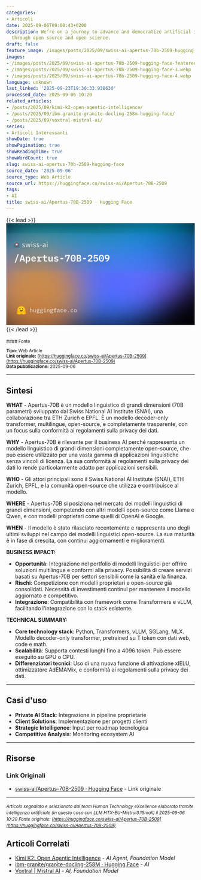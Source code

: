 ```yaml
---
categories:
- Articoli
date: 2025-09-06T09:00:43+0200
description: We’re on a journey to advance and democratize artificial intelligence
  through open source and open science.
draft: false
feature_image: /images/posts/2025/09/swiss-ai-apertus-70b-2509-hugging-face-featured.webp
images:
- /images/posts/2025/09/swiss-ai-apertus-70b-2509-hugging-face-featured.webp
- /images/posts/2025/09/swiss-ai-apertus-70b-2509-hugging-face-3.webp
- /images/posts/2025/09/swiss-ai-apertus-70b-2509-hugging-face-4.webp
language: unknown
last_linked: '2025-09-23T19:30:33.938630'
processed_date: 2025-09-06 10:20
related_articles:
- /posts/2025/09/kimi-k2-open-agentic-intelligence/
- /posts/2025/09/ibm-granite-granite-docling-258m-hugging-face/
- /posts/2025/09/voxtral-mistral-ai/
series:
- Articoli Interessanti
showDate: true
showPagination: true
showReadingTime: true
showWordCount: true
slug: swiss-ai-apertus-70b-2509-hugging-face
source_date: '2025-09-06'
source_type: Web Article
source_url: https://huggingface.co/swiss-ai/Apertus-70B-2509
tags:
- AI
title: swiss-ai/Apertus-70B-2509 · Hugging Face
---
```


{{< lead >}}
![Featured image](/images/posts/2025/09/swiss-ai-apertus-70b-2509-hugging-face-featured.webp)
{{< /lead >}}

<small>
#### Fonte

**Tipo:** Web Article  
**Link originale:** [https://huggingface.co/swiss-ai/Apertus-70B-2509](https://huggingface.co/swiss-ai/Apertus-70B-2509)  
**Data pubblicazione:** 2025-09-06

</small>

---

## Sintesi

**WHAT** - Apertus-70B è un modello linguistico di grandi dimensioni (70B parametri) sviluppato dal Swiss National AI Institute (SNAI), una collaborazione tra ETH Zurich e EPFL. È un modello decoder-only transformer, multilingue, open-source, e completamente trasparente, con un focus sulla conformità ai regolamenti sulla privacy dei dati.

**WHY** - Apertus-70B è rilevante per il business AI perché rappresenta un modello linguistico di grandi dimensioni completamente open-source, che può essere utilizzato per una vasta gamma di applicazioni linguistiche senza vincoli di licenza. La sua conformità ai regolamenti sulla privacy dei dati lo rende particolarmente adatto per applicazioni sensibili.

**WHO** - Gli attori principali sono il Swiss National AI Institute (SNAI), ETH Zurich, EPFL, e la comunità open-source che utilizza e contribuisce al modello.

**WHERE** - Apertus-70B si posiziona nel mercato dei modelli linguistici di grandi dimensioni, competendo con altri modelli open-source come Llama e Qwen, e con modelli proprietari come quelli di OpenAI e Google.

**WHEN** - Il modello è stato rilasciato recentemente e rappresenta uno degli ultimi sviluppi nel campo dei modelli linguistici open-source. La sua maturità è in fase di crescita, con continui aggiornamenti e miglioramenti.

**BUSINESS IMPACT:**
- **Opportunità**: Integrazione nel portfolio di modelli linguistici per offrire soluzioni multilingue e conformi alla privacy. Possibilità di creare servizi basati su Apertus-70B per settori sensibili come la sanità e la finanza.
- **Rischi**: Competizione con modelli proprietari e open-source già consolidati. Necessità di investimenti continui per mantenere il modello aggiornato e competitivo.
- **Integrazione**: Compatibilità con framework come Transformers e vLLM, facilitando l'integrazione con lo stack esistente.

**TECHNICAL SUMMARY:**
- **Core technology stack**: Python, Transformers, vLLM, SGLang, MLX. Modello decoder-only transformer, pretrained su T token con dati web, code e math.
- **Scalabilità**: Supporta contesti lunghi fino a 4096 token. Può essere eseguito su GPU o CPU.
- **Differenziatori tecnici**: Uso di una nuova funzione di attivazione xIELU, ottimizzatore AdEMAMix, e conformità ai regolamenti sulla privacy dei dati.

---

## Casi d'uso

- **Private AI Stack**: Integrazione in pipeline proprietarie
- **Client Solutions**: Implementazione per progetti clienti
- **Strategic Intelligence**: Input per roadmap tecnologica
- **Competitive Analysis**: Monitoring ecosystem AI

---



## Risorse

### Link Originali
- [swiss-ai/Apertus-70B-2509 · Hugging Face](https://huggingface.co/swiss-ai/Apertus-70B-2509) - Link originale


---

*<small>Articolo segnalato e selezionato dal team Human Technology eXcellence elaborato tramite intelligenza artificiale (in questo caso con LLM HTX-EU-Mistral3.1Small) il 2025-09-06 10:20
Fonte originale: [https://huggingface.co/swiss-ai/Apertus-70B-2509](https://huggingface.co/swiss-ai/Apertus-70B-2509)</small>*

## Articoli Correlati

- [Kimi K2: Open Agentic Intelligence](/posts/2025/09/kimi-k2-open-agentic-intelligence/) - *AI Agent, Foundation Model*
- [ibm-granite/granite-docling-258M · Hugging Face](/posts/2025/09/ibm-granite-granite-docling-258m-hugging-face/) - *AI*
- [Voxtral | Mistral AI](/posts/2025/09/voxtral-mistral-ai/) - *AI, Foundation Model*